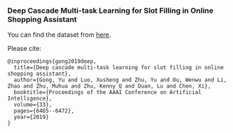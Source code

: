 ### Deep Cascade Multi-task Learning for Slot Filling in Online Shopping Assistant
You can find the dataset from [here](https://drive.google.com/open?id=1wRR4oCmYumA7TXMcQtQxvT8vaJIZMus-).

Please cite:
```
@inproceedings{gong2019deep,
  title={Deep cascade multi-task learning for slot filling in online shopping assistant},
  author={Gong, Yu and Luo, Xusheng and Zhu, Yu and Ou, Wenwu and Li, Zhao and Zhu, Muhua and Zhu, Kenny Q and Duan, Lu and Chen, Xi},
  booktitle={Proceedings of the AAAI Conference on Artificial Intelligence},
  volume={33},
  pages={6465--6472},
  year={2019}
}
```

